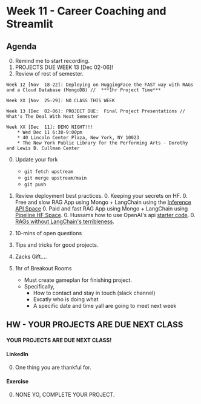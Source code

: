 # Week 11 - Career Coaching and Streamlit 

## Agenda
0. Remind me to start recording. 
0. PROJECTS DUE WEEK 13 [Dec 02-06]!  
0. Review of rest of semester. 
```
Week 12 [Nov  18-22]: Deploying on HuggingFace the FAST way with RAGs and a Cloud Database (MongoDB) //  ***1hr Project Time*** 

Week XX [Nov  25-29]: NO CLASS THIS WEEK

Week 13 [Dec  02-06]: PROJECT DUE:  Final Project Presentations // What's The Deal With Next Semester

Week XX [Dec  11]: DEMO NIGHT!!!
    * Wed Dec 11 6:30-9:00pm
    * 40 Lincoln Center Plaza, New York, NY 10023
    * The New York Public Library for the Performing Arts - Dorothy and Lewis B. Cullman Center
```
0. Update your fork
	* `git fetch upstream`
	* `git merge upstream/main`
	* `git push`
0. Review deployment best practices. 
    0. Keeping your secrets on HF. 
    0. Free and slow RAG App using Mongo + LangChain using the [Inference API Space](https://huggingface.co/spaces/GeorgiosIoannouCoder/cuny-tech-prep-tutorial-5)
    0. Paid and fast RAG App using Mongo + LangChain using [Pipeline HF Space](https://huggingface.co/spaces/KingZack/PREMIUM-PAID-GPU-cuny-tech-prep-tutorial-5).
    0. Hussams how to use OpenAI's api [starter code](https://huggingface.co/spaces/Hussam-x/week12-gpt-chat). 
    0. [RAGs without LangChain's terribleness](https://huggingface.co/spaces/KingZack/PREMIUM-MONGO-RAG-NO-LANGCHAIN/blob/main/app.py).

0. 10-mins of open questions
0. Tips and tricks for good projects. 
0. Zacks Gift.... 
0. 1hr of Breakout Rooms
    * Must create gameplan for finishing project. 
    * Specifically, 
        * How to contact and stay in touch (slack channel) 
        * Excatly who is doing what
        * A specific date and time yall are going to meet next week

## HW - YOUR PROJECTS ARE DUE NEXT CLASS
#### YOUR PROJECTS ARE DUE NEXT CLASS! 

#### LinkedIn
0. One thing you are thankful for. 

#### Exercise
0. NONE YO, COMPLETE YOUR PROJECT.






